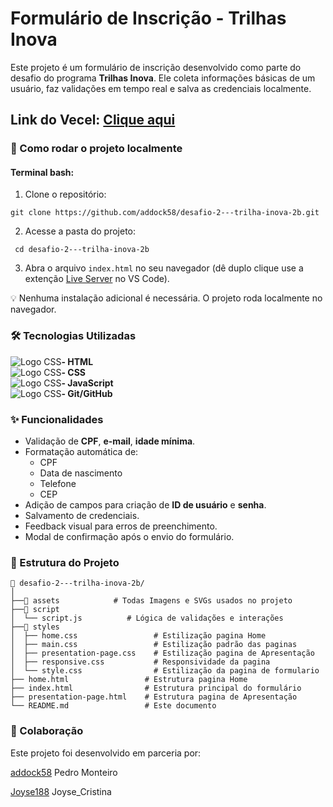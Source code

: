 # Formulário de Inscrição - Trilhas Inova
Este projeto é um formulário de inscrição desenvolvido como parte do desafio do programa **Trilhas Inova**. Ele coleta informações básicas de um usuário, faz validações em tempo real e salva as credenciais localmente.

## Link do Vecel: [Clique aqui](https://desafio-2-trilha-inova-2b.vercel.app/home.html)

### 🚀 Como rodar o projeto localmente

#### Terminal bash:

1. Clone o repositório:

~~~
git clone https://github.com/addock58/desafio-2---trilha-inova-2b.git
~~~

2. Acesse a pasta do projeto:

~~~
 cd desafio-2---trilha-inova-2b
~~~


3. Abra o arquivo `index.html` no seu navegador (dê duplo clique use a extenção [Live Server](https://marketplace.visualstudio.com/items?itemName=ritwickdey.LiveServer) no VS Code).

💡 Nenhuma instalação adicional é necessária. O projeto roda localmente no navegador.


### 🛠️ Tecnologias Utilizadas
<div>
  <!--HTML-->
  <div style="display: flex; align-items: center;">
    <img src="https://img.icons8.com/color/28/html-5--v1.png" alt="Logo CSS">
    <strong>- HTML</strong>
  </div>
  <!--CSS-->
  <div style="display: flex; align-items: center;">
    <img src="https://img.icons8.com/color/28/css3.png" alt="Logo CSS">
    <strong>- CSS</strong>
  </div>
  <!--JS-->
  <div style="display: flex; align-items: center;">
    <img src="https://img.icons8.com/color/28/javascript--v1.png" alt="Logo CSS">
    <strong>- JavaScript</strong>
  </div>
  <!--GIT-->
  <div style="display: flex; align-items: center;">
    <img src="https://img.icons8.com/color/28/git.png" alt="Logo CSS">
    <strong>- Git/GitHub</strong>
  </div>
</div> 

### ✨ Funcionalidades
- Validação de **CPF**, **e-mail**, **idade mínima**.
- Formatação automática de:
  - CPF
  - Data de nascimento
  - Telefone
  - CEP
- Adição de campos para criação de **ID de usuário** e **senha**.
- Salvamento de credenciais.
- Feedback visual para erros de preenchimento.
- Modal de confirmação após o envio do formulário.


### 📌 Estrutura do Projeto

```
📁 desafio-2---trilha-inova-2b/
│
├──📁 assets            # Todas Imagens e SVGs usados no projeto
├──📁 script
│  └── script.js          # Lógica de validações e interações
├──📁 styles
│  ├── home.css                 # Estilização pagina Home
│  ├── main.css                 # Estilização padrão das paginas
│  ├── presentation-page.css    # Estilização pagina de Apresentação
│  ├── responsive.css           # Responsividade da pagina
│  └── style.css                # Estilização da pagina de formulario
├── home.html                 # Estrutura pagina Home
├── index.html                # Estrutura principal do formulário
├── presentation-page.html    # Estrutura pagina de Apresentação
└── README.md                 # Este documento
```    

### 👥 Colaboração
Este projeto foi desenvolvido em parceria por:

[addock58](https://github.com/addock58) Pedro Monteiro


[Joyse188](https://github.com/Joyse188) Joyse_Cristina



